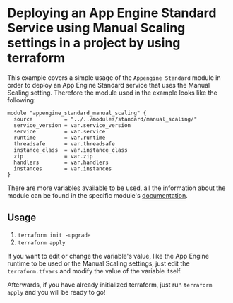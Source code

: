 # Deploying an App Engine Standard Service using Manual Scaling settings in a project by using terraform

This example covers a simple usage of the `Appengine Standard` module in order to deploy an App Engine Standard service that uses the Manual Scaling setting. Therefore the module used in the example looks like the following:

```
module "appengine_standard_manual_scaling" {
  source          = "../../modules/standard/manual_scaling/"
  service_version = var.service_version
  service         = var.service
  runtime         = var.runtime
  threadsafe      = var.threadsafe
  instance_class  = var.instance_class
  zip             = var.zip
  handlers        = var.handlers
  instances       = var.instances
}
```

There are more variables available to be used, all the information about the module can be found in the specific module's [documentation](../../modules/standard/manual_scaling).

## Usage

1. `terraform init -upgrade`
2. `terraform apply`

If you want to edit or change the variable's value, like the App Engine runtime to be used or the Manual Scaling settings, just edit the `terraform.tfvars` and modify the value of the variable itself.

Afterwards, if you have already initialized terraform, just run `terraform apply` and you will be ready to go!
